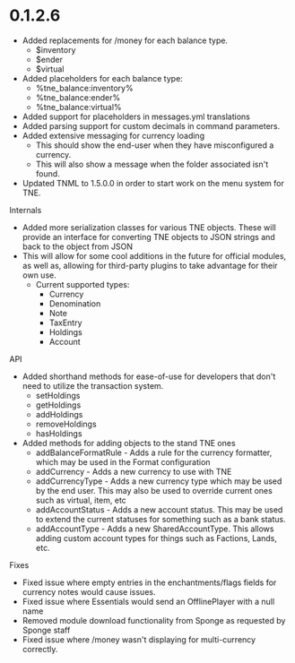 # 0.1.2.6
- Added replacements for /money for each balance type.
  - $inventory
  - $ender
  - $virtual
- Added placeholders for each balance type:
  - %tne_balance:inventory%
  - %tne_balance:ender%
  - %tne_balance:virtual%
- Added support for placeholders in messages.yml translations
- Added parsing support for custom decimals in command parameters.
- Added extensive messaging for currency loading
  - This should show the end-user when they have misconfigured a currency.
  - This will also show a message when the folder associated isn't found.
- Updated TNML to 1.5.0.0 in order to start work on the menu system for TNE.

Internals
- Added more serialization classes for various TNE objects. These will provide an interface for converting TNE objects to JSON strings and back to the object from JSON
- This will allow for some cool additions in the future for official modules, as well as, allowing for third-party plugins to take advantage for their own use.
  - Current supported types:
    - Currency
    - Denomination
    - Note
    - TaxEntry
    - Holdings
    - Account

API
- Added shorthand methods for ease-of-use for developers that don't need to utilize the transaction system.
  - setHoldings
  - getHoldings
  - addHoldings
  - removeHoldings
  - hasHoldings
- Added methods for adding objects to the stand TNE ones
  - addBalanceFormatRule - Adds a rule for the currency formatter, which may be used in the Format configuration
  - addCurrency - Adds a new currency to use with TNE
  - addCurrencyType - Adds a new currency type which may be used by the end user. This may also be used to override current ones such as virtual, item, etc
  - addAccountStatus - Adds a new account status. This may be used to extend the current statuses for something such as a bank status.
  - addAccountType - Adds a new SharedAccountType. This allows adding custom account types for things such as Factions, Lands, etc.

Fixes
- Fixed issue where empty entries in the enchantments/flags fields for currency notes would cause issues.
- Fixed issue where Essentials would send an OfflinePlayer with a null name
- Removed module download functionality from Sponge as requested by Sponge staff
- Fixed issue where /money wasn't displaying for multi-currency correctly.